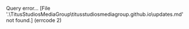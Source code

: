 Query error...
[File '.\TitusStudiosMediaGroup\titusstudiosmediagroup.github.io\updates.md' not found.]
(errcode 2)
